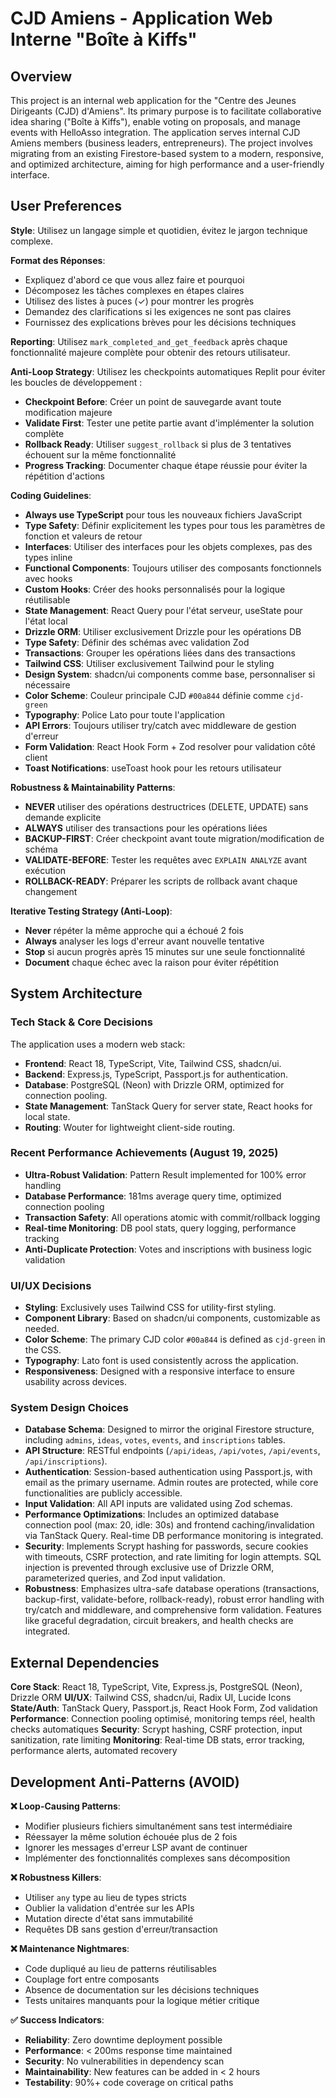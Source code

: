 # CJD Amiens - Application Web Interne "Boîte à Kiffs"

## Overview
This project is an internal web application for the "Centre des Jeunes Dirigeants (CJD) d'Amiens". Its primary purpose is to facilitate collaborative idea sharing ("Boîte à Kiffs"), enable voting on proposals, and manage events with HelloAsso integration. The application serves internal CJD Amiens members (business leaders, entrepreneurs). The project involves migrating from an existing Firestore-based system to a modern, responsive, and optimized architecture, aiming for high performance and a user-friendly interface.

## User Preferences
**Style**: Utilisez un langage simple et quotidien, évitez le jargon technique complexe.

**Format des Réponses**:
- Expliquez d'abord ce que vous allez faire et pourquoi
- Décomposez les tâches complexes en étapes claires
- Utilisez des listes à puces (✓) pour montrer les progrès
- Demandez des clarifications si les exigences ne sont pas claires
- Fournissez des explications brèves pour les décisions techniques

**Reporting**: Utilisez `mark_completed_and_get_feedback` après chaque fonctionnalité majeure complète pour obtenir des retours utilisateur.

**Anti-Loop Strategy**: Utilisez les checkpoints automatiques Replit pour éviter les boucles de développement :
- **Checkpoint Before**: Créer un point de sauvegarde avant toute modification majeure
- **Validate First**: Tester une petite partie avant d'implémenter la solution complète
- **Rollback Ready**: Utiliser `suggest_rollback` si plus de 3 tentatives échouent sur la même fonctionnalité
- **Progress Tracking**: Documenter chaque étape réussie pour éviter la répétition d'actions

**Coding Guidelines**:
- **Always use TypeScript** pour tous les nouveaux fichiers JavaScript
- **Type Safety**: Définir explicitement les types pour tous les paramètres de fonction et valeurs de retour
- **Interfaces**: Utiliser des interfaces pour les objets complexes, pas des types inline
- **Functional Components**: Toujours utiliser des composants fonctionnels avec hooks
- **Custom Hooks**: Créer des hooks personnalisés pour la logique réutilisable
- **State Management**: React Query pour l'état serveur, useState pour l'état local
- **Drizzle ORM**: Utiliser exclusivement Drizzle pour les opérations DB
- **Type Safety**: Définir des schémas avec validation Zod
- **Transactions**: Grouper les opérations liées dans des transactions
- **Tailwind CSS**: Utiliser exclusivement Tailwind pour le styling
- **Design System**: shadcn/ui components comme base, personnaliser si nécessaire
- **Color Scheme**: Couleur principale CJD `#00a844` définie comme `cjd-green`
- **Typography**: Police Lato pour toute l'application
- **API Errors**: Toujours utiliser try/catch avec middleware de gestion d'erreur
- **Form Validation**: React Hook Form + Zod resolver pour validation côté client
- **Toast Notifications**: useToast hook pour les retours utilisateur

**Robustness & Maintainability Patterns**:
- **NEVER** utiliser des opérations destructrices (DELETE, UPDATE) sans demande explicite
- **ALWAYS** utiliser des transactions pour les opérations liées
- **BACKUP-FIRST**: Créer checkpoint avant toute migration/modification de schéma
- **VALIDATE-BEFORE**: Tester les requêtes avec `EXPLAIN ANALYZE` avant exécution
- **ROLLBACK-READY**: Préparer les scripts de rollback avant chaque changement

**Iterative Testing Strategy (Anti-Loop)**:
- **Never** répéter la même approche qui a échoué 2 fois
- **Always** analyser les logs d'erreur avant nouvelle tentative
- **Stop** si aucun progrès après 15 minutes sur une seule fonctionnalité
- **Document** chaque échec avec la raison pour éviter répétition

## System Architecture

### Tech Stack & Core Decisions
The application uses a modern web stack:
-   **Frontend**: React 18, TypeScript, Vite, Tailwind CSS, shadcn/ui.
-   **Backend**: Express.js, TypeScript, Passport.js for authentication.
-   **Database**: PostgreSQL (Neon) with Drizzle ORM, optimized for connection pooling.
-   **State Management**: TanStack Query for server state, React hooks for local state.
-   **Routing**: Wouter for lightweight client-side routing.

### Recent Performance Achievements (August 19, 2025)
-   **Ultra-Robust Validation**: Pattern Result<T> implemented for 100% error handling
-   **Database Performance**: 181ms average query time, optimized connection pooling
-   **Transaction Safety**: All operations atomic with commit/rollback logging
-   **Real-time Monitoring**: DB pool stats, query logging, performance tracking
-   **Anti-Duplicate Protection**: Votes and inscriptions with business logic validation

### UI/UX Decisions
-   **Styling**: Exclusively uses Tailwind CSS for utility-first styling.
-   **Component Library**: Based on shadcn/ui components, customizable as needed.
-   **Color Scheme**: The primary CJD color `#00a844` is defined as `cjd-green` in the CSS.
-   **Typography**: Lato font is used consistently across the application.
-   **Responsiveness**: Designed with a responsive interface to ensure usability across devices.

### System Design Choices
-   **Database Schema**: Designed to mirror the original Firestore structure, including `admins`, `ideas`, `votes`, `events`, and `inscriptions` tables.
-   **API Structure**: RESTful endpoints (`/api/ideas`, `/api/votes`, `/api/events`, `/api/inscriptions`).
-   **Authentication**: Session-based authentication using Passport.js, with email as the primary username. Admin routes are protected, while core functionalities are publicly accessible.
-   **Input Validation**: All API inputs are validated using Zod schemas.
-   **Performance Optimizations**: Includes an optimized database connection pool (max: 20, idle: 30s) and frontend caching/invalidation via TanStack Query. Real-time DB performance monitoring is integrated.
-   **Security**: Implements Scrypt hashing for passwords, secure cookies with timeouts, CSRF protection, and rate limiting for login attempts. SQL injection is prevented through exclusive use of Drizzle ORM, parameterized queries, and Zod input validation.
-   **Robustness**: Emphasizes ultra-safe database operations (transactions, backup-first, validate-before, rollback-ready), robust error handling with try/catch and middleware, and comprehensive form validation. Features like graceful degradation, circuit breakers, and health checks are integrated.

## External Dependencies
**Core Stack**: React 18, TypeScript, Vite, Express.js, PostgreSQL (Neon), Drizzle ORM
**UI/UX**: Tailwind CSS, shadcn/ui, Radix UI, Lucide Icons  
**State/Auth**: TanStack Query, Passport.js, React Hook Form, Zod validation
**Performance**: Connection pooling optimisé, monitoring temps réel, health checks automatiques
**Security**: Scrypt hashing, CSRF protection, input sanitization, rate limiting
**Monitoring**: Real-time DB stats, error tracking, performance alerts, automated recovery

## Development Anti-Patterns (AVOID)

**❌ Loop-Causing Patterns**:
- Modifier plusieurs fichiers simultanément sans test intermédiaire
- Réessayer la même solution échouée plus de 2 fois
- Ignorer les messages d'erreur LSP avant de continuer
- Implémenter des fonctionnalités complexes sans décomposition

**❌ Robustness Killers**:
- Utiliser `any` type au lieu de types stricts
- Oublier la validation d'entrée sur les APIs
- Mutation directe d'état sans immutabilité
- Requêtes DB sans gestion d'erreur/transaction

**❌ Maintenance Nightmares**:
- Code dupliqué au lieu de patterns réutilisables
- Couplage fort entre composants
- Absence de documentation sur les décisions techniques
- Tests unitaires manquants pour la logique métier critique

**✅ Success Indicators**:
- **Reliability**: Zero downtime deployment possible
- **Performance**: < 200ms response time maintained
- **Security**: No vulnerabilities in dependency scan
- **Maintainability**: New features can be added in < 2 hours
- **Testability**: 90%+ code coverage on critical paths